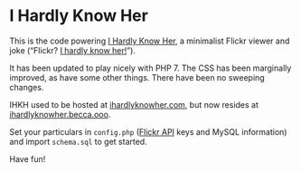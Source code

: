 # I Hardly Know Her

This is the code powering [I Hardly Know Her](https://ihardlyknowher.becca.ooo/), a minimalist Flickr viewer and joke (“Flickr? [I hardly know
her!](https://www.reddit.com/r/OutOfTheLoop/comments/3fztnt/what_is_x_i_hardly_knew_her_referencing/)”).

It has been updated to play nicely with PHP 7. The CSS has been marginally
improved, as have some other things. There have been no sweeping changes.

IHKH used to be hosted at [ihardlyknowher.com](http://ihardlyknowher.com/), but
now resides at [ihardlyknowher.becca.ooo](https://ihardlyknowher.becca.ooo/).

Set your particulars in `config.php` ([Flickr API](https://www.flickr.com/services/) keys and MySQL information) and import `schema.sql` to get started.

Have fun!
